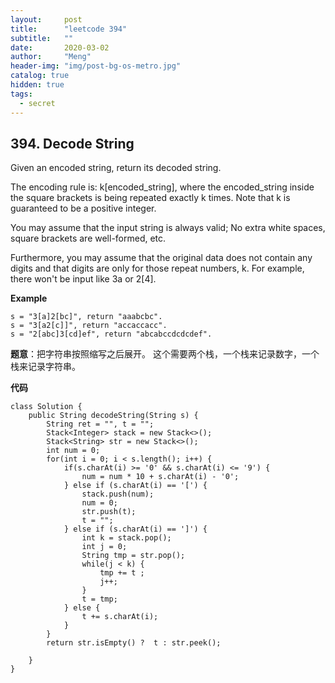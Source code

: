 ```yaml
---
layout:     post
title:      "leetcode 394"
subtitle:   ""
date:       2020-03-02
author:     "Meng"
header-img: "img/post-bg-os-metro.jpg"
catalog: true
hidden: true
tags:
  - secret
---
```


## 394. Decode String
Given an encoded string, return its decoded string.

The encoding rule is: k[encoded_string], where the encoded_string inside the square brackets is being repeated exactly k times. Note that k is guaranteed to be a positive integer.

You may assume that the input string is always valid; No extra white spaces, square brackets are well-formed, etc.

Furthermore, you may assume that the original data does not contain any digits and that digits are only for those repeat numbers, k. For example, there won't be input like 3a or 2[4].

**Example**

```
s = "3[a]2[bc]", return "aaabcbc".
s = "3[a2[c]]", return "accaccacc".
s = "2[abc]3[cd]ef", return "abcabccdcdcdef".
```

**题意**：把字符串按照缩写之后展开。 这个需要两个栈，一个栈来记录数字，一个栈来记录字符串。


**代码**
```
class Solution {
    public String decodeString(String s) {
        String ret = "", t = "";
        Stack<Integer> stack = new Stack<>();
        Stack<String> str = new Stack<>();
        int num = 0;
        for(int i = 0; i < s.length(); i++) {
            if(s.charAt(i) >= '0' && s.charAt(i) <= '9') {
                num = num * 10 + s.charAt(i) - '0';
            } else if (s.charAt(i) == '[') {
                stack.push(num);
                num = 0;
                str.push(t);
                t = "";
            } else if (s.charAt(i) == ']') {
                int k = stack.pop();
                int j = 0;
                String tmp = str.pop();
                while(j < k) {
                    tmp += t ;
                    j++;
                }
                t = tmp;
            } else {
                t += s.charAt(i);
            }
        }
        return str.isEmpty() ?  t : str.peek();

    }
}
```
